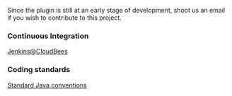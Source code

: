 Since the plugin is still at an early stage of development, shoot us an email if you wish to contribute to this project.

### Continuous Integration
[Jenkins@CloudBees](https://rfelden.ci.cloudbees.com/job/sonar-objective-c/)

### Coding standards
[Standard Java conventions](http://www.oracle.com/technetwork/java/javase/documentation/codeconvtoc-136057.html)